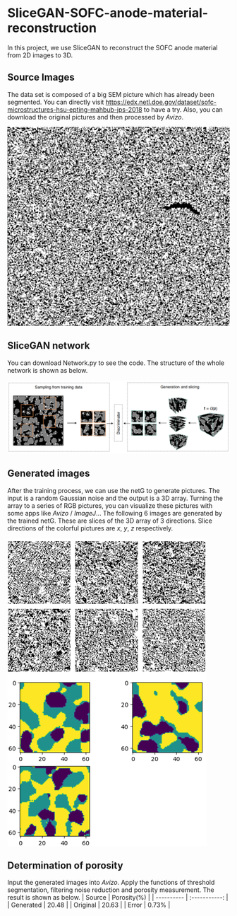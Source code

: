 # SliceGAN-SOFC-anode-material-reconstruction
In this project, we use SliceGAN to reconstruct the SOFC anode material from 2D images to 3D.
## Source Images
The data set is composed of a big SEM picture which has already been segmented. You can directly visit https://edx.netl.doe.gov/dataset/sofc-microstructures-hsu-epting-mahbub-jps-2018 to have a try. Also, you can download the original pictures and then processed by *Avizo*.

![image](https://github.com/senopiano/SliceGAN-SOFC-anode-material-reconstruction/blob/main/anode.png)
## SliceGAN network
You can download Network.py to see the code. The structure of the whole network is shown as below.

![image](https://github.com/senopiano/SliceGAN-SOFC-anode-material-reconstruction/blob/main/sliceGAN%20structure.png)
## Generated images
After the training process, we can use the netG to generate pictures. The input is a random Gaussian noise and the output is a 3D array. Turning the array to a series of RGB pictures, you can visualize these pictures with some apps like *Avizo* / *ImageJ*...
The following 6 images are generated by the trained netG. These are slices of the 3D array of 3 directions. Slice directions of the colorful pictures are *x*, *y*, *z* respectively.

![image](https://github.com/senopiano/SliceGAN-SOFC-anode-material-reconstruction/blob/main/output.png)
## Determination of porosity
Input the generated images into *Avizo*. Apply the functions of threshold segmentation, filtering noise reduction and porosity measurement. The result is shown as below.
| Source |  Porosity(%) |
| ---------- | :-----------:  |
| Generated | 20.48 |
|  Original | 20.63 |
|   Error   | 0.73% |

